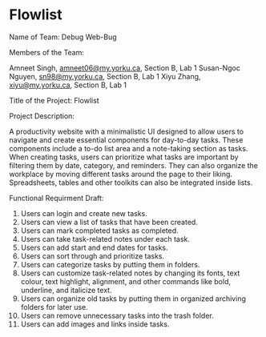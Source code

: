 # Flowlist

Name of Team:  Debug Web-Bug

Members of the Team:

Amneet Singh, amneet06@my.yorku.ca, Section B, Lab 1
Susan-Ngoc Nguyen, sn98@my.yorku.ca, Section B, Lab 1
Xiyu Zhang, xiyu@my.yorku.ca, Section B, Lab 1

Title of the Project: Flowlist

Project Description:

A productivity website with a minimalistic UI designed to allow users to navigate and create essential components for day-to-day tasks. These components include a to-do list area and a note-taking section as tasks.
When creating tasks, users can prioritize what tasks are important by filtering them by date, category, and reminders. They can also organize the workplace by moving different tasks around the page to their liking. Spreadsheets, tables and other toolkits can also be integrated inside lists.

Functional Requirment Draft:

1. Users can login and create new tasks.
2. Users can view a list of tasks that have been created.
3. Users can mark completed tasks as completed.
4. Users can take task-related notes under each task.
5. Users can add start and end dates for tasks.
6. Users can sort through and prioritize tasks.
7. Users can categorize tasks by putting them in folders.
8. Users can customize task-related notes by changing its fonts, text colour, text highlight, alignment, and other commands like bold, underline, and italicize text.
9. Users can organize old tasks by putting them in organized archiving folders for later use. 
10. Users can remove unnecessary tasks into the trash folder. 
11. Users can add images and links inside tasks. 



